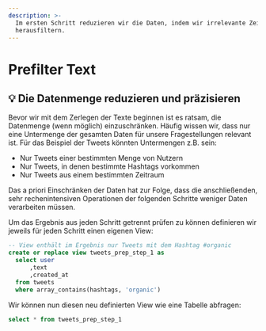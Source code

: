 ```yaml
---
description: >-
  Im ersten Schritt reduzieren wir die Daten, indem wir irrelevante Zeilen
  herausfiltern.
---
```


# Prefilter Text

## 💡 Die Datenmenge reduzieren und präzisieren

Bevor wir mit dem Zerlegen der Texte beginnen ist es ratsam, die Datenmenge \(wenn möglich\) einzuschränken. Häufig wissen wir, dass nur eine Untermenge der gesamten Daten für unsere Fragestellungen relevant ist. Für das Beispiel der Tweets könnten Untermengen z.B. sein:

* Nur Tweets einer bestimmten Menge von Nutzern
* Nur Tweets, in denen bestimmte Hashtags vorkommen
* Nur Tweets aus einem bestimmten Zeitraum

Das a priori Einschränken der Daten hat zur Folge, dass die anschließenden, sehr rechenintensiven Operationen der folgenden Schritte weniger Daten verarbeiten müssen. 

Um das Ergebnis aus jeden Schritt getrennt prüfen zu können definieren wir jeweils für jeden Schritt einen eigenen View:

```sql
-- View enthält im Ergebnis nur Tweets mit dem Hashtag #organic
create or replace view tweets_prep_step_1 as
  select user
      ,text
      ,created_at
  from tweets
  where array_contains(hashtags, 'organic')
```

Wir können nun diesen neu definierten View wie eine Tabelle abfragen:

```sql
select * from tweets_prep_step_1
```

